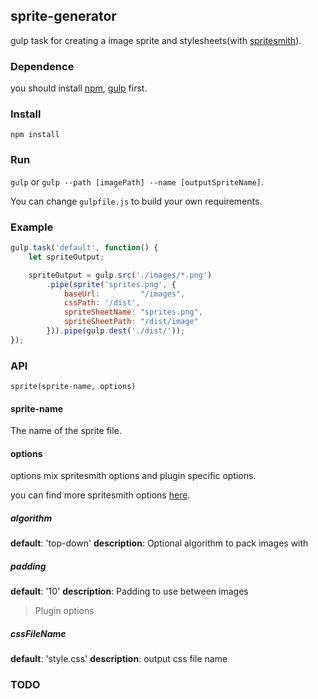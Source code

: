 ## sprite-generator
gulp task for creating a image sprite and stylesheets(with [spritesmith](https://github.com/Ensighten/spritesmith)).

### Dependence
you should install [npm](https://npmjs.org/package/gulp-sprite-generator), [gulp](http://gulpjs.com) first.

### Install
`npm install`

### Run
`gulp` or `gulp --path [imagePath] --name [outputSpriteName]`.

You can change `gulpfile.js` to build your own requirements.

### Example

```javascript
gulp.task('default', function() {
    let spriteOutput;

    spriteOutput = gulp.src('./images/*.png')
        .pipe(sprite('sprites.png', {
            baseUrl:         "/images",
            cssPath: '/dist',
            spriteSheetName: "sprites.png",
            spriteSheetPath: "/dist/image"
        })).pipe(gulp.dest('./dist/'));
});
```

### API
`sprite(sprite-name, options)`

#### sprite-name
The name of the sprite file.

#### options
options mix spritesmith options and plugin specific options.

you can find more spritesmith options [here](https://github.com/Ensighten/spritesmith).

##### algorithm
**default**: 'top-down'
**description**: Optional algorithm to pack images with

##### padding
**default**: '10'
**description**:  Padding to use between images

> Plugin options

##### cssFileName
**default**: 'style.css'
**description**: output css file name

### TODO

